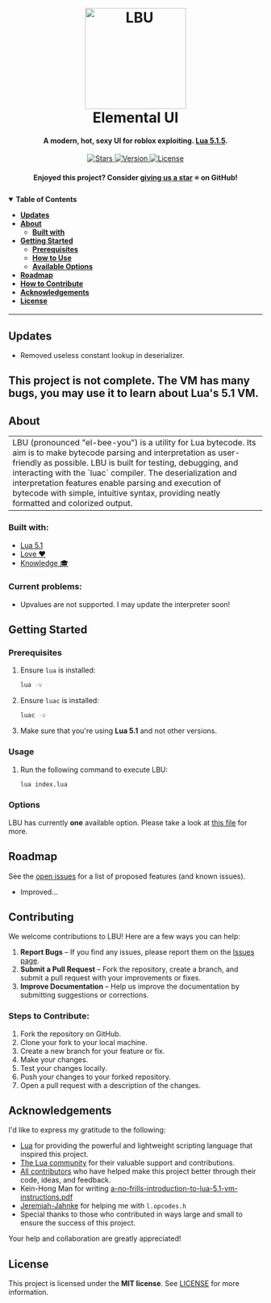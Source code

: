 <h1 align="center">
  <br>
  <a href="https://github.com/spxnso/LBU">
    <img src="https://www.lua.org/images/luaa.gif" alt="LBU" width="200">
  </a>
  <br>
  Elemental UI
  <br>
  <h4 align="center">
    A modern, hot, sexy UI for roblox exploiting.
    <a href="https://www.lua.org/manual/5.1/" target="_blank">Lua 5.1.5</a>.
  </h4>
</h1>
<!-- this is a comment -->
<p align="center">
  <a href="https://github.com/spxnso/LBU/stargazers">
    <img src="https://img.shields.io/github/stars/spxnso/LBU?color=%232C2D72" alt="Stars">
  </a>
  <a href="https://github.com/spxnso/LBU/readme.md">
    <img src="https://img.shields.io/badge/version-1.0.1-%232C2D72" alt="Version">
  </a>
  <a href="https://github.com/spxnso/LBU/LICENSE">
    <img src="https://img.shields.io/github/license/spxnso/LBU?color=%232C2D72" alt="License">
  </a>
</p>

<p align="center">
  <h4 align="center">
    Enjoyed this project? Consider
    <a href="https://github.com/spxnso/LBU/stargazers">giving us a star</a> ⭐ on GitHub!
  </h4>
</p>

<h4 align="left">
  <details open="open">
    <summary>Table of Contents</summary>
    <ul>
      <li><a href="#updates">Updates</a>
      <li><a href="#about">About</a>
        <ul>
          <li><a href="#built-with">Built with</a></li>
        </ul>
      </li>
      <li><a href="#getting-started">Getting Started</a>
        <ul>
          <li><a href="#prerequisites">Prerequisites</a></li>
          <li><a href="#usage">How to Use</a></li>
          <li><a href="#options">Available Options</a></li>
        </ul>
      </li>
      <li><a href="#roadmap">Roadmap</a></li>
      <li><a href="#contributing">How to Contribute</a></li>
      <li><a href="#acknowledgements">Acknowledgements</a></li>
      <li><a href="#license">License</a></li>
    </ul>
  </details>
</h4>

---

## Updates
   - Removed useless constant lookup in deserializer.

This project is not complete. The VM has many bugs, you may use it to learn about Lua's 5.1 VM.
--- 

## About

<table>
  <tr>
    <td>
      LBU (pronounced "el-bee-you") is a utility for Lua bytecode. Its aim is to make bytecode parsing and
      interpretation as user-friendly as possible. LBU is built for testing, debugging, and interacting with the `luac`
      compiler. The deserialization and interpretation features enable parsing and execution of bytecode with simple,
      intuitive syntax, providing neatly formatted and colorized output.
    </td>
  </tr>
</table>


### Built with:
- [Lua 5.1](https://www.lua.org/manual/5.1/)
- [Love ❤️](https://c.tenor.com/kq7GyBPPIj0AAAAd/tenor.gif)
- [Knowledge 🎓](https://chatgpt.com)

### Current problems:
 - Upvalues are not supported. I may update the interpreter soon!

## Getting Started

### Prerequisites

1. Ensure `lua` is installed:
   ```bash
   lua -v
   ```

2. Ensure `luac` is installed:
   ```bash
   luac -v
   ```
3. Make sure that you're using **Lua 5.1** and not other versions.

### Usage

1. Run the following command to execute LBU:
   ```bash
   lua index.lua
   ```

### Options

LBU has currently **one** available option. Please take a look at [this file](index.lua) for more.

## Roadmap

See the [open issues](https://github.com/spxnso/LBU/issues) for a list of proposed features (and known issues).

- Improved...

## Contributing

We welcome contributions to LBU! Here are a few ways you can help:

1. **Report Bugs** – If you find any issues, please report them on the [Issues page](https://github.com/spxnso/LBU/issues).
2. **Submit a Pull Request** – Fork the repository, create a branch, and submit a pull request with your improvements or fixes.
3. **Improve Documentation** – Help us improve the documentation by submitting suggestions or corrections.

### Steps to Contribute:

1. Fork the repository on GitHub.
2. Clone your fork to your local machine.
3. Create a new branch for your feature or fix.
4. Make your changes.
5. Test your changes locally.
6. Push your changes to your forked repository.
7. Open a pull request with a description of the changes.

## Acknowledgements

I'd like to express my gratitude to the following:

- [Lua](https://www.lua.org/) for providing the powerful and lightweight scripting language that inspired this project.
- [The Lua community](https://www.lua.org/community.html) for their valuable support and contributions.
- [All contributors](https://github.com/spxnso/LBU/graphs/contributors) who have helped make this project better through their code, ideas, and feedback.
- Kein-Hong Man for writing [a-no-frills-introduction-to-lua-5.1-vm-instructions.pdf](https://github.com/Ty-Chen/Reading-List/blob/master/a-no-frills-introduction-to-lua-5.1-vm-instructions.pdf)
- [Jeremiah-Jahnke](https://github.com/Jeremiah-Jahnke) for helping me with `l.opcodes.h`
- Special thanks to those who contributed in ways large and small to ensure the success of this project.

Your help and collaboration are greatly appreciated!

## License

This project is licensed under the **MIT license**.
See [LICENSE](LICENSE) for more information.
